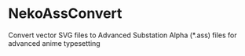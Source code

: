 # NekoAssConvert
Convert vector SVG files to Advanced Substation Alpha (*.ass) files for advanced anime typesetting

